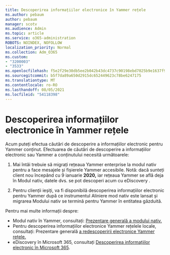 ```yaml
---
title: Descoperirea informațiilor electronice în Yammer rețele
ms.author: pebaum
author: pebaum
manager: scotv
ms.audience: Admin
ms.topic: article
ms.service: o365-administration
ROBOTS: NOINDEX, NOFOLLOW
localization_priority: Normal
ms.collection: Adm_O365
ms.custom:
- "3200003"
- "3533"
ms.openlocfilehash: f5e2f29e30db5ee2b042b43dc4737c90198ebd7025b9e1637f922b655a1a3f83
ms.sourcegitcommit: b5f7da89a650d2915dc652449623c78be6247175
ms.translationtype: MT
ms.contentlocale: ro-RO
ms.lasthandoff: 08/05/2021
ms.locfileid: "54118398"
---
```

# <a name="ediscovery-in-yammer-networks"></a>Descoperirea informațiilor electronice în Yammer rețele

Acum puteți efectua căutări de descoperire a informațiilor electronic pentru Yammer conținut.  Efectuarea de căutări de descoperire a informațiilor electronic sau Yammer a conținutului necesită următoarele:

1. Mai întâi trebuie să migrați rețeaua Yammer enterprise la modul nativ pentru a face mesajele și fișierele Yammer accesibile. Notă: dacă sunteți client nou începând cu 9 ianuarie **2020,** iar rețeaua Yammer se află deja în Modul nativ, datele dvs. se pot descoperi acum cu eDiscovery .

2. Pentru clienții ieșiți, va fi disponibilă descoperirea informațiilor electronic pentru Yammer după ce instrumentul Aliniere mod nativ este lansat și migrarea Modului nativ se termină pentru Yammer în entitatea găzduită.

Pentru mai multe informații despre:

- Modul nativ în Yammer, consultați: [Prezentare generală a modului nativ.](https://docs.microsoft.com/yammer/configure-your-yammer-network/overview-native-mode)
- Pentru descoperirea informațiilor electronice Yammer rețelele locale, consultați: Prezentare generală [a redescoperirii electronice Yammer rețele.](https://docs.microsoft.com/yammer/manage-security-and-compliance/overview-of-ediscovery)
- eDiscovery în Microsoft 365, consultați [Descoperirea informațiilor electronic în Microsoft 365](https://docs.microsoft.com/microsoft-365/compliance/ediscovery).
